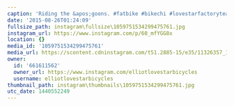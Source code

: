 ```yaml
---
caption: 'Riding the &apos;goons. #fatbike #bikechi #lovestarfactoryteam #greenbaycycles'
date: '2015-08-26T01:24:09'
fullsize_path: instagram\fullsize\1059751534299475761.jpg
instagram_url: https://www.instagram.com/p/60_mfYGG8x
location: {}
media_id: '1059751534299475761'
media_url: https://scontent.cdninstagram.com/t51.2885-15/e35/11326357_136862816658373_1011944897_n.jpg?ig_cache_key=MTA1OTc1MTUzNDI5OTQ3NTc2MQ%3D%3D.2
owner:
  id: '661611562'
  owner_url: https://www.instagram.com/elliotlovestarbicycles
  username: elliotlovestarbicycles
thumbnail_path: instagram\thumbnails\1059751534299475761.jpg
utc_date: 1440552249
---
```

